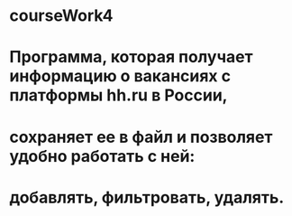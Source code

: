 # courseWork4
# Программа, которая получает информацию о вакансиях с платформы hh.ru в России,
# сохраняет ее в файл и позволяет удобно работать с ней:
# добавлять, фильтровать, удалять.
